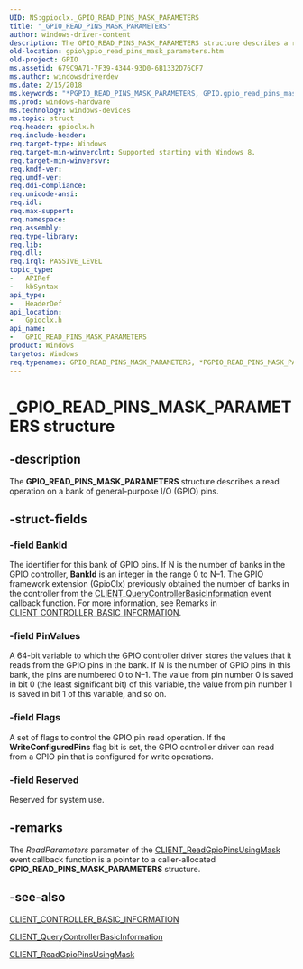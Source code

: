 ```yaml
---
UID: NS:gpioclx._GPIO_READ_PINS_MASK_PARAMETERS
title: "_GPIO_READ_PINS_MASK_PARAMETERS"
author: windows-driver-content
description: The GPIO_READ_PINS_MASK_PARAMETERS structure describes a read operation on a bank of general-purpose I/O (GPIO) pins.
old-location: gpio\gpio_read_pins_mask_parameters.htm
old-project: GPIO
ms.assetid: 679C9A71-7F39-4344-93D0-6B1332D76CF7
ms.author: windowsdriverdev
ms.date: 2/15/2018
ms.keywords: "*PGPIO_READ_PINS_MASK_PARAMETERS, GPIO.gpio_read_pins_mask_parameters, GPIO_READ_PINS_MASK_PARAMETERS, GPIO_READ_PINS_MASK_PARAMETERS structure [Parallel Ports], PGPIO_READ_PINS_MASK_PARAMETERS, PGPIO_READ_PINS_MASK_PARAMETERS structure pointer [Parallel Ports], _GPIO_READ_PINS_MASK_PARAMETERS, gpioclx/GPIO_READ_PINS_MASK_PARAMETERS, gpioclx/PGPIO_READ_PINS_MASK_PARAMETERS"
ms.prod: windows-hardware
ms.technology: windows-devices
ms.topic: struct
req.header: gpioclx.h
req.include-header: 
req.target-type: Windows
req.target-min-winverclnt: Supported starting with Windows 8.
req.target-min-winversvr: 
req.kmdf-ver: 
req.umdf-ver: 
req.ddi-compliance: 
req.unicode-ansi: 
req.idl: 
req.max-support: 
req.namespace: 
req.assembly: 
req.type-library: 
req.lib: 
req.dll: 
req.irql: PASSIVE_LEVEL
topic_type:
-	APIRef
-	kbSyntax
api_type:
-	HeaderDef
api_location:
-	Gpioclx.h
api_name:
-	GPIO_READ_PINS_MASK_PARAMETERS
product: Windows
targetos: Windows
req.typenames: GPIO_READ_PINS_MASK_PARAMETERS, *PGPIO_READ_PINS_MASK_PARAMETERS
---
```


# _GPIO_READ_PINS_MASK_PARAMETERS structure


## -description


The <b>GPIO_READ_PINS_MASK_PARAMETERS</b> structure describes a read operation on a bank of general-purpose I/O (GPIO) pins.


## -struct-fields




### -field BankId

The identifier for this bank of GPIO pins. If N is the number of banks in the GPIO controller, <b>BankId</b> is an integer in the range 0 to N–1. The GPIO framework extension (GpioClx) previously obtained the number of banks in the controller from the <a href="https://msdn.microsoft.com/library/windows/hardware/hh439399">CLIENT_QueryControllerBasicInformation</a> event callback function. For more information, see Remarks in <a href="https://msdn.microsoft.com/library/windows/hardware/hh439358">CLIENT_CONTROLLER_BASIC_INFORMATION</a>.


### -field PinValues

A 64-bit variable to which the GPIO controller driver stores the values that it reads from the GPIO pins in the bank. If N is the number of GPIO pins in this bank, the pins are numbered 0 to N–1. The value from pin number 0 is saved in bit 0 (the least significant bit) of this variable, the value from pin number 1 is saved in bit 1 of this variable, and so on.


### -field Flags

A set of flags to control the GPIO pin read operation. If the <b>WriteConfiguredPins</b> flag bit is set, the GPIO controller driver can read from a GPIO pin that is configured for write operations.


### -field Reserved

Reserved for system use.


## -remarks



The <i>ReadParameters</i> parameter of the <a href="https://msdn.microsoft.com/library/windows/hardware/hh439406">CLIENT_ReadGpioPinsUsingMask</a> event callback function is a pointer to a caller-allocated <b>GPIO_READ_PINS_MASK_PARAMETERS</b> structure.




## -see-also




<a href="https://msdn.microsoft.com/library/windows/hardware/hh439358">CLIENT_CONTROLLER_BASIC_INFORMATION</a>



<a href="https://msdn.microsoft.com/library/windows/hardware/hh439399">CLIENT_QueryControllerBasicInformation</a>



<a href="https://msdn.microsoft.com/library/windows/hardware/hh439406">CLIENT_ReadGpioPinsUsingMask</a>
 

 

